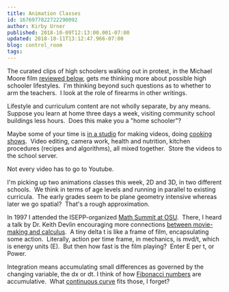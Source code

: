```yaml
---
title: Animation Classes
id: 1676977822722290092
author: Kirby Urner
published: 2018-10-09T12:13:00.001-07:00
updated: 2018-10-11T13:12:47.966-07:00
blog: control_room
tags: 
---
```


The curated clips of high schoolers walking out in protest, in the Michael Moore film [reviewed below](https://controlroom.blogspot.com/2018/10/fahrenheit-119-movie-review.html), gets me thinking more about possible high schooler lifestyles.  I'm thinking beyond such questions as to whether to arm the teachers.  I look at the role of firearms in other writings.

Lifestyle and curriculum content are not wholly separate, by any means.  Suppose you learn at home three days a week, visiting community school buildings less hours.  Does this make you a "home schooler"?

Maybe some of your time is [in a studio](http://mathforum.org/kb/message.jspa?messageID=10168568) for making videos, doing [cooking shows](https://worldgame.blogspot.com/2009/09/community-kitchen.html).  Video editing, camera work, health and nutrition, kitchen procedures (recipes and algorithms), all mixed together.  Store the videos to the school server.

Not every video has to go to Youtube.

I'm picking up two animations classes this week, 2D and 3D, in two different schools.  We think in terms of age levels and running in parallel to existing curricula.  The early grades seem to be plane geometry intensive whereas later we go spatial?  That's a rough approximation.

In 1997 I attended the ISEPP-organized [Math Summit at OSU](http://www.grunch.net/synergetics/mathsummit.html).  There, I heard a talk by Dr. Keith Devlin encouraging more connections [between movie-making and calculus](http://mybizmo.blogspot.com/2018/10/tweening.html).  A tiny delta t is like a frame of film, encapsulating some action.  Literally, action per time frame, in mechanics, is mvd/t, which is energy units (E).  But then how fast is the film playing?  Enter E per t, or Power.

Integration means accumulating small differences as governed by the changing variable, the dx or dt. I think of how [Fibonacci numbers](https://mail.python.org/pipermail/edu-sig/2018-October/012024.html) are accumulative.  What [continuous curve](http://mathworld.wolfram.com/FibonacciPolynomial.html) fits those, I forget?
